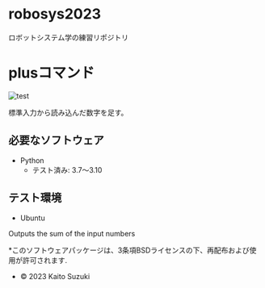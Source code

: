 # robosys2023
ロボットシステム学の練習リポジトリ
# plusコマンド
![test](https://github.com/Namashikate/robosys2023/actions/workflows/test.yml/badge.svg)

標準入力から読み込んだ数字を足す。

## 必要なソフトウェア
* Python
  * テスト済み: 3.7～3.10

## テスト環境
* Ubuntu

Outputs the sum of the input numbers

*このソフトウェアパッケージは、3条項BSDライセンスの下、再配布および使用が許可されます.
* © 2023 Kaito Suzuki
